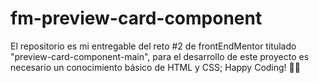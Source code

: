 # fm-preview-card-component
El repositorio es mi entregable del reto #2 de frontEndMentor titulado "preview-card-component-main", para el desarrollo de este proyecto es necesario un conocimiento básico de HTML y CSS; Happy Coding! 👾🖖
